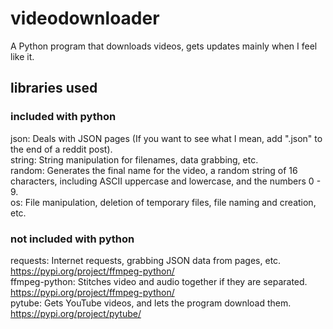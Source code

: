 # videodownloader
A Python program that downloads videos, gets updates mainly when I feel like it.
## libraries used
### included with python
json: Deals with JSON pages (If you want to see what I mean, add ".json" to the end of a reddit post).<br />
string: String manipulation for filenames, data grabbing, etc.<br />
random: Generates the final name for the video, a random string of 16 characters, including ASCII uppercase and lowercase, and the numbers 0 - 9.<br />
os: File manipulation, deletion of temporary files, file naming and creation, etc.<br />
### not included with python
requests: Internet requests, grabbing JSON data from pages, etc. https://pypi.org/project/ffmpeg-python/<br />
ffmpeg-python: Stitches video and audio together if they are separated. https://pypi.org/project/ffmpeg-python/<br />
pytube: Gets YouTube videos, and lets the program download them. https://pypi.org/project/pytube/<br />

